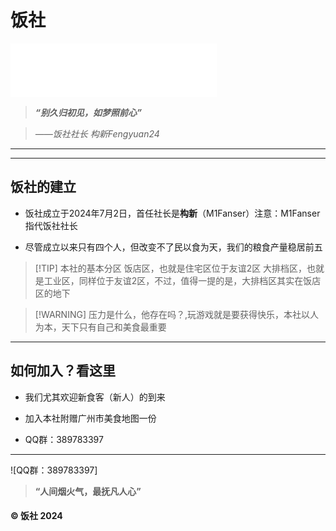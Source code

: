 # 饭社

<iframe frameborder="no" border="0" marginwidth="0" marginheight="0" width=330 height=86 src="//music.163.com/outchain/player?type=2&id=1975434454&auto=1&height=66"></iframe>

>  ***“别久归初见，如梦照前心”***

>  *——饭社社长 构新Fengyuan24*

---

***

## 饭社的建立

- 饭社成立于2024年7月2日，首任社长是**构新**（M1Fanser）注意：M1Fanser指代饭社社长

- 尽管成立以来只有四个人，但改变不了民以食为天，我们的粮食产量稳居前五

> [!TIP] 本社的基本分区
> 饭店区，也就是住宅区位于友谊2区
> 大排档区，也就是工业区，同样位于友谊2区，不过，值得一提的是，大排档区其实在饭店区的地下

> [!WARNING] 压力是什么，他存在吗？,玩游戏就是要获得快乐，本社以人为本，天下只有自己和美食最重要

***

## 如何加入？看这里

- 我们尤其欢迎新食客（新人）的到来

- 加入本社附赠广州市美食地图一份

- QQ群：389783397

***

![QQ群：389783397]

> **“人间烟火气，最抚凡人心”**

#### &copy; 饭社 2024
